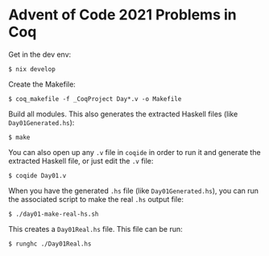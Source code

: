 
# Advent of Code 2021 Problems in Coq

Get in the dev env:

```console
$ nix develop
```

Create the Makefile:

```console
$ coq_makefile -f _CoqProject Day*.v -o Makefile
```

Build all modules.  This also generates the extracted Haskell files (like
`Day01Generated.hs`):

```console
$ make
```

You can also open up any `.v` file in `coqide` in order to run it and generate
the extracted Haskell file, or just edit the `.v` file:

```console
$ coqide Day01.v
```

When you have the generated `.hs` file (like `Day01Generated.hs`), you can run
the associated script to make the real `.hs` output file:

```console
$ ./day01-make-real-hs.sh
```

This creates a `Day01Real.hs` file.  This file can be run:

```console
$ runghc ./Day01Real.hs
```
